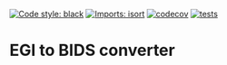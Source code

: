 [![Code style: black](https://img.shields.io/badge/code%20style-black-000000.svg)](https://github.com/psf/black)
[![Imports: isort](https://img.shields.io/badge/%20imports-isort-%231674b1?style=flat&labelColor=ef8336)](https://pycqa.github.io/isort/)
[![codecov](https://codecov.io/gh/fcbg-hnp-meeg/egi2bids/branch/main/graph/badge.svg?token=1B4U43BHQF)](https://codecov.io/gh/fcbg-hnp-meeg/egi2bids)
[![tests](https://github.com/fcbg-hnp-meeg/egi2bids/actions/workflows/pytest.yml/badge.svg?branch=main)](https://github.com/fcbg-hnp-meeg/egi2bids/actions/workflows/pytest.yml)

# EGI to BIDS converter
